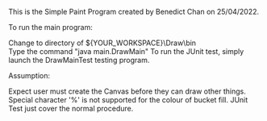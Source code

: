 This is the Simple Paint Program created by Benedict Chan on 25/04/2022.

To run the main program:

Change to directory of ${YOUR_WORKSPACE}\Draw\bin\
Type the command "java main.DrawMain"
To run the JUnit test, simply launch the DrawMainTest testing program.

Assumption:

Expect user must create the Canvas before they can draw other things.
Special character '%' is not supported for the colour of bucket fill.
JUnit Test just cover the normal procedure.
